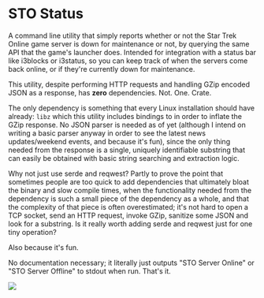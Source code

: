 # STO Status
A command line utility that simply reports whether or not the Star Trek Online game server is down for maintenance or not, by querying the same API that the game's launcher does. Intended for integration with a status bar like i3blocks or i3status, so you can keep track of when the servers come back online, or if they're currently down for maintenance.

This utility, despite performing HTTP requests and handling GZip encoded JSON as a response, has **zero** dependencies. Not. One. Crate.

The only dependency is something that every Linux installation should have already: `libz` which this utility includes bindings to in order to inflate the GZip response. No JSON parser is needed as of yet (although I intend on writing a basic parser anyway in order to see the latest news updates/weekend events, and because it's fun), since the only thing needed from the response is a single, uniquely identifiable substring that can easily be obtained with basic string searching and extraction logic.

Why not just use serde and reqwest? Partly to prove the point that sometimes people are too quick to add dependencies that ultimately bloat the binary and slow compile times, when the functionality needed from the dependency is such a small piece of the dependency as a whole, and that the complexity of that piece is often overestimated; it's not hard to open a TCP socket, send an HTTP request, invoke GZip, sanitize some JSON and look for a substring. Is it really worth adding serde and reqwest just for one tiny operation? 

Also because it's fun. 

No documentation necessary; it literally just outputs "STO Server Online" or "STO Server Offline" to stdout when run. That's it.

![](.github/assets/screenshots.png)

